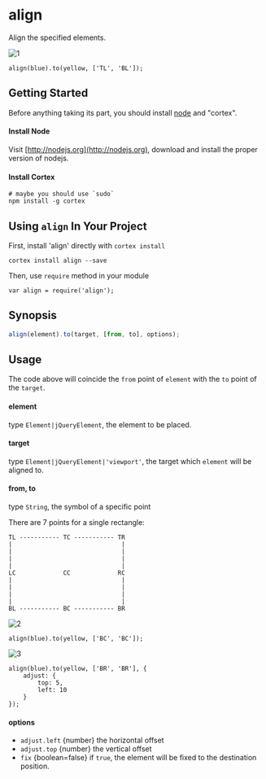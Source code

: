 # align

Align the specified elements.

![1](https://raw.github.com/kaelzhang/align/master/screenshots/1.png)

```
align(blue).to(yellow, ['TL', 'BL']);
```

## Getting Started
Before anything taking its part, you should install [node](http://nodejs.org) and "cortex".

#### Install Node

Visit [http://nodejs.org](http://nodejs.org), download and install the proper version of nodejs.

#### Install Cortex

    # maybe you should use `sudo`
    npm install -g cortex

## Using `align` In Your Project

First, install 'align' directly with `cortex install`
	
	cortex install align --save
    
Then, use `require` method in your module
    
    var align = require('align');


## Synopsis

```js
align(element).to(target, [from, to], options);
```

## Usage

The code above will coincide the `from` point of `element` with the `to` point of the `target`.

#### element

type `Element|jQueryElement`, the element to be placed.

#### target

type `Element|jQueryElement|'viewport'`, the target which `element` will be aligned to.

#### from, to

type `String`, the symbol of a specific point

There are 7 points for a single rectangle:

```
TL ----------- TC ----------- TR
|                              |
|                              |
|                              |
|                              |
LC             CC             RC
|                              |
|                              |
|                              |
|                              |
BL ----------- BC ----------- BR
```

![2](https://raw.github.com/kaelzhang/align/master/screenshots/2.png)

```
align(blue).to(yellow, ['BC', 'BC']);
```

![3](https://raw.github.com/kaelzhang/align/master/screenshots/3.png)

```
align(blue).to(yellow, ['BR', 'BR'], {
	adjust: {
		top: 5,
		left: 10
	}
});
```


#### options

- `adjust.left` {number} the horizontal offset
- `adjust.top` {number} the vertical offset
- `fix` {boolean=false} if `true`, the element will be fixed to the destination position.

